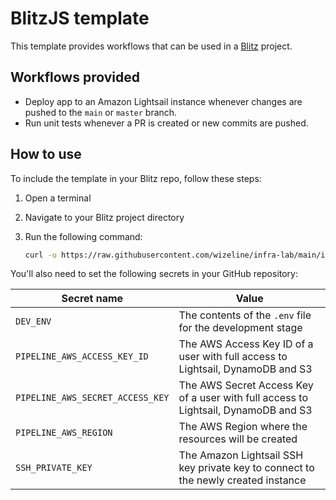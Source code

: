 # BlitzJS template

This template provides workflows that can be used in a [Blitz](https://blitzjs.com) project.

## Workflows provided

- Deploy app to an Amazon Lightsail instance whenever changes are pushed to the `main` or `master` branch.
- Run unit tests whenever a PR is created or new commits are pushed.

## How to use

To include the template in your Blitz repo, follow these steps:

1. Open a terminal
2. Navigate to your Blitz project directory
3. Run the following command:

   ```sh
   curl -u https://raw.githubusercontent.com/wizeline/infra-lab/main/install.js | node - blitzjs
   ```

You'll also need to set the following secrets in your GitHub repository:

| Secret name                      | Value                                                                              |
| -------------------------------- | ---------------------------------------------------------------------------------- |
| `DEV_ENV`                        | The contents of the `.env` file for the development stage                          |
| `PIPELINE_AWS_ACCESS_KEY_ID`     | The AWS Access Key ID of a user with full access to Lightsail, DynamoDB and S3     |
| `PIPELINE_AWS_SECRET_ACCESS_KEY` | The AWS Secret Access Key of a user with full access to Lightsail, DynamoDB and S3 |
| `PIPELINE_AWS_REGION`            | The AWS Region where the resources will be created                                 |
| `SSH_PRIVATE_KEY`                | The Amazon Lightsail SSH key private key to connect to the newly created instance  |

